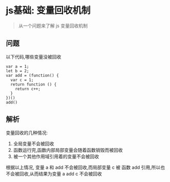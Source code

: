 
# js基础: 变量回收机制
> 从一个问题来了解 js 变量回收机制

## 问题
以下代码,哪些变量没被回收

```
var a = 1;
let b = 2;
var add = (function() {
  var c = 1;
  return function () {
    return c++;
  }
})()
add()
```

## 解析
变量回收的几种情况:
1. 全局变量不会被回收
2. 函数运行完,函数内部局部变量会随着函数销毁而被回收
3. 被一个其他作用域引用着的变量不会被回收

根据以上情况, 变量 a 和 add 不会被回收,而局部变量 c 被 函数 add 引用,所以也不会被回收,从而结果为变量 a add c 不会被回收 